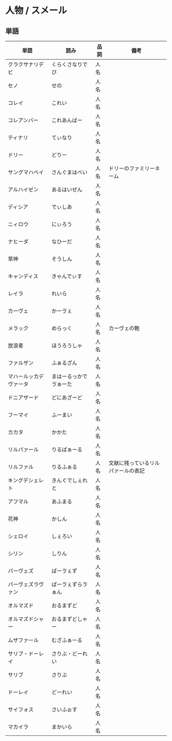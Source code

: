 # 人物 / スメール

## 単語

|単語|読み|品詞|備考|
|---|---|---|---|
|クラクサナリデビ|くらくさなりでび|人名||
|セノ|せの|人名||
|コレイ|これい|人名||
|コレアンバー|これあんばー|人名||
|ティナリ|てぃなり|人名||
|ドリー|どりー|人名||
|サングマハベイ|さんぐまはべい|人名|ドリーのファミリーネーム|
|アルハイゼン|あるはいぜん|人名||
|ディシア|でぃしあ|人名||
|ニィロウ|にぃろう|人名||
|ナヒーダ|なひーだ|人名||
|草神|そうしん|人名||
|キャンディス|きゃんでぃす|人名||
|レイラ|れいら|人名||
|カーヴェ|かーゔぇ|人名||
|メラック|めらっく|人名|カーヴェの鞄|
|放浪者|ほうろうしゃ|人名||
|ファルザン|ふぁるざん|人名||
|マハールッカデヴァータ|まはーるっかでゔぁーた|人名||
|ドニアザード|どにあざーど|人名||
|フーマイ|ふーまい|人名||
|カカタ|かかた|人名||
|リルパァール|りるぱぁーる|人名||
|リルファル|りるふぁる|人名|文献に残っているリルパァールの表記|
|キングデシェレト|きんぐでしぇれと|人名||
|アフマル|あふまる|人名||
|花神|かしん|人名||
|シェロイ|しぇろい|人名||
|シリン|しりん|人名||
|パーヴェズ|ぱーゔぇず|人名||
|パーヴェズラヴァン|ぱーゔぇずらゔぁん|人名||
|オルマズド|おるまずど|人名||
|オルマズドシャー|おるまずどしゃー|人名||
|ムザファール|むざふぁーる|人名||
|サリブ・ドーレイ|さりぶ・どーれい|人名||
|サリブ|さりぶ|人名||
|ドーレイ|どーれい|人名||
|サイフォス|さいふぉす|人名||
|マカイラ|まかいら|人名||